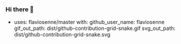 ### Hi there 👋

<!--
**flaviosenne/flaviosenne** is a ✨ _special_ ✨ repository because its `README.md` (this file) appears on your GitHub profile.

Here are some ideas to get you started:

- 🔭 I’m currently working on ...
- 🌱 I’m currently learning ...
- 👯 I’m looking to collaborate on ...
- 🤔 I’m looking for help with ...
- 💬 Ask me about ...
- 📫 How to reach me: ...
- 😄 Pronouns: ...
- ⚡ Fun fact: ...
-->

- uses: flaviosenne/master
  with:
    github_user_name: flaviosenne
    gif_out_path: dist/github-contribution-grid-snake.gif
    svg_out_path: dist/github-contribution-grid-snake.svg
